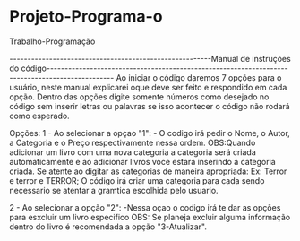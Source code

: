 
# Projeto-Programa-o
Trabalho-Programação

--------------------------------------------------------Manual de instruções do código------------------------------------------------------------------------------------------------
 Ao iniciar o código daremos 7 opções para o usuário, neste manual explicarei oque deve ser feito e respondido em cada opção. Dentro das opções digite somente números
 como desejado no código sem inserir letras ou palavras se isso acontecer o código não rodará como esperado.

 Opções:
1 - Ao selecionar a opçao "1":
    - O codigo irá pedir o Nome, o Autor, a Categoria e o Preço respectivamente nessa ordem.
        OBS:Quando adicionar um livro com uma nova categoria a categoria será criada automaticamente e ao adicionar livros voce estara inserindo a categoria criada.
            Se atente ao digitar as categorias de maneira apropriada: Ex: Terror e terror e TERROR; 
                                                                                                    O código irá criar uma categoria para cada sendo necessario se 
                                                                                                    atentar a gramtica escolhida pelo usuario.

2 - Ao selecionar a opção "2":
    -Nessa oçao o codigo irá te dar as opções para esxcluir um livro especifico 
        OBS: Se planeja excluir alguma informação dentro do livro é recomendada a opção "3-Atualizar".
    
   
    
                                                                      

